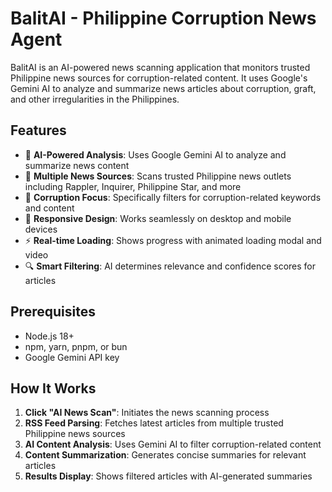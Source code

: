 # BalitAI - Philippine Corruption News Agent

BalitAI is an AI-powered news scanning application that monitors trusted Philippine news sources for corruption-related content. It uses Google's Gemini AI to analyze and summarize news articles about corruption, graft, and other irregularities in the Philippines.

## Features

- 🤖 **AI-Powered Analysis**: Uses Google Gemini AI to analyze and summarize news content
- 📰 **Multiple News Sources**: Scans trusted Philippine news outlets including Rappler, Inquirer, Philippine Star, and more
- 🎯 **Corruption Focus**: Specifically filters for corruption-related keywords and content
- 📱 **Responsive Design**: Works seamlessly on desktop and mobile devices
- ⚡ **Real-time Loading**: Shows progress with animated loading modal and video
- 🔍 **Smart Filtering**: AI determines relevance and confidence scores for articles

## Prerequisites

- Node.js 18+ 
- npm, yarn, pnpm, or bun
- Google Gemini API key

## How It Works

1. **Click "AI News Scan"**: Initiates the news scanning process
2. **RSS Feed Parsing**: Fetches latest articles from multiple trusted Philippine news sources
3. **AI Content Analysis**: Uses Gemini AI to filter corruption-related content
4. **Content Summarization**: Generates concise summaries for relevant articles
5. **Results Display**: Shows filtered articles with AI-generated summaries